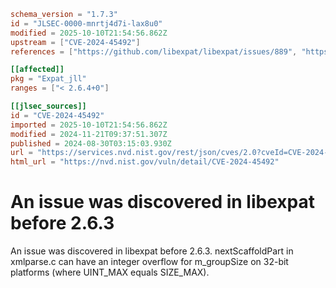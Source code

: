 ```toml
schema_version = "1.7.3"
id = "JLSEC-0000-mnrtj4d7i-lax8u0"
modified = 2025-10-10T21:54:56.862Z
upstream = ["CVE-2024-45492"]
references = ["https://github.com/libexpat/libexpat/issues/889", "https://github.com/libexpat/libexpat/pull/892", "https://security.netapp.com/advisory/ntap-20241018-0005/"]

[[affected]]
pkg = "Expat_jll"
ranges = ["< 2.6.4+0"]

[[jlsec_sources]]
id = "CVE-2024-45492"
imported = 2025-10-10T21:54:56.862Z
modified = 2024-11-21T09:37:51.307Z
published = 2024-08-30T03:15:03.930Z
url = "https://services.nvd.nist.gov/rest/json/cves/2.0?cveId=CVE-2024-45492"
html_url = "https://nvd.nist.gov/vuln/detail/CVE-2024-45492"
```

# An issue was discovered in libexpat before 2.6.3

An issue was discovered in libexpat before 2.6.3. nextScaffoldPart in xmlparse.c can have an integer overflow for m_groupSize on 32-bit platforms (where UINT_MAX equals SIZE_MAX).


